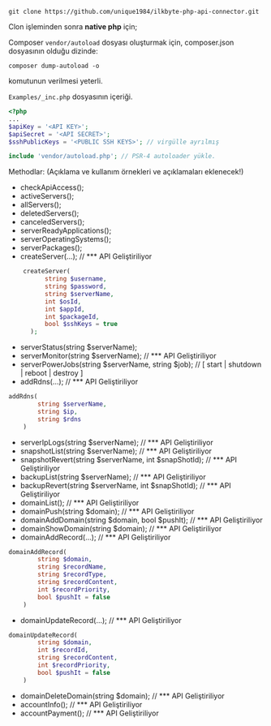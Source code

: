 `git clone https://github.com/unique1984/ilkbyte-php-api-connector.git`

Clon işleminden sonra **native php** için;

Composer `vendor/autoload` dosyası oluşturmak için, composer.json dosyasının olduğu dizinde: 
```
composer dump-autoload -o
```
komutunun verilmesi yeterli.

`Examples/_inc.php` dosyasının içeriği.
```php
<?php
...
$apiKey = '<API KEY>';
$apiSecret = '<API SECRET>';
$sshPublicKeys = '<PUBLIC SSH KEYS>'; // virgülle ayrılmış

include 'vendor/autoload.php'; // PSR-4 autoloader yükle.
```

Methodlar: (Açıklama ve kullanım örnekleri ve açıklamaları eklenecek!)
- checkApiAccess();
- activeServers();
- allServers();
- deletedServers();
- canceledServers();
- serverReadyApplications();
- serverOperatingSystems();
- serverPackages();
- createServer(...); // *** API Geliştiriliyor
```php
    createServer(
          string $username,
          string $password,
          string $serverName,
          int $osId,
          int $appId,
          int $packageId,
          bool $sshKeys = true
      );
```

- serverStatus(string $serverName);
- serverMonitor(string $serverName); // *** API Geliştiriliyor
- serverPowerJobs(string $serverName, string $job); // [ start | shutdown | reboot | destroy ]
- addRdns(...); // *** API Geliştiriliyor
```php
addRdns(
        string $serverName,
        string $ip,
        string $rdns
    )
```
- serverIpLogs(string $serverName); // *** API Geliştiriliyor
- snapshotList(string $serverName); // *** API Geliştiriliyor
- snapshotRevert(string $serverName, int $snapShotId); // *** API Geliştiriliyor
- backupList(string $serverName); // *** API Geliştiriliyor
- backupRevert(string $serverName, int $snapShotId); // *** API Geliştiriliyor
- domainList(); // *** API Geliştiriliyor
- domainPush(string $domain); // *** API Geliştiriliyor
- domainAddDomain(string $domain, bool $pushIt); // *** API Geliştiriliyor
- domainShowDomain(string $domain); // *** API Geliştiriliyor
- domainAddRecord(...); // *** API Geliştiriliyor
```php
domainAddRecord(
        string $domain,
        string $recordName,
        string $recordType,
        string $recordContent,
        int $recordPriority,
        bool $pushIt = false
    )
```
- domainUpdateRecord(...); // *** API Geliştiriliyor
```php
domainUpdateRecord(
        string $domain,
        int $recordId,
        string $recordContent,
        int $recordPriority,
        bool $pushIt = false
    )
```
- domainDeleteDomain(string $domain); // *** API Geliştiriliyor
- accountInfo(); // *** API Geliştiriliyor
- accountPayment(); // *** API Geliştiriliyor